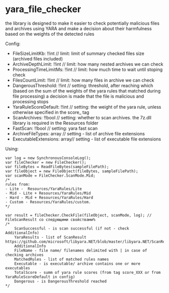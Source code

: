 # yara_file_cheсker

the library is designed to make it easier to check potentially malicious files and archives using YARA and make a decision about their harmfulness based on the weights of the detected rules


Config:

* FileSizeLimitKb: !!int // limit: limit of summary checked files size (archived files included)
* ArchiveDepthLimit: !!int // limit: how many nested archives we can check
* ProcessingTimeLimitMs: !!int // limit: how much time to wait until stoping check
* FilesCountLimit: !!int // limit: how many files in archive we can check
* DangerousThreshold: !!int // setting: threshold, after reaching which (based on the sum of the weights of the yara rules that matched during file processing) a decision is made that the file is malicious and processing stops
* YaraRuleScoreDefault: !!int // setting: the weight of the yara rule, unless otherwise specified in the score_ tag
* ScanArchives: !!bool // setting: whether to scan archives. the 7z.dll library is required in the Resources folder
* FastScan: !!bool // setting: yara fast scan
* ArchiveFileTypes: array // setting - list of archive file extensions
* ExecutableExtensions: array// setting - list of executable file extensions

Using:
```
var log = new SynchronousConsoleLog(); 
var fileChecker = new FileChecker();
var fileBytes = ReadFileBytes(sampleFilePath);
var fileObject = new FileObject(fileBytes, sampleFilePath); 
var scanMode = FileChecker.ScanMode.Mid; 
/*
rules from:
- Lite -  Resources/YaraRules/Lite
- Mid - Lite + Resources/YaraRules/Mid
- Hard - Mid + Resources/YaraRules/Hard
- Custom - Resources/YaraRules/custom. 
*/

var result = fileChecker.CheckFile(fileObject, scanMode, log); // FileScanResult со следующими свойствами%
/*
    ScanSuccessful - is scan successful (if not - check AdditionalInfo)
    YaraResults - list of ScanResult https://github.com/microsoft/libyara.NET/blob/master/libyara.NET/ScanResult.h
    AdditionalInfo
    FileName - file name/ filenames delimited with | in case of checking archives
    MatchedRules - list of matched rules names
    Executable - is executable/ archive contains one or more executables
    TotalScore - summ of yara rule scores (from tag score_XXX or from YaraRuleScoreDefault in config)
    Dangerous - is DangerousThreshold reached
*/
```

